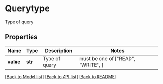 # Querytype

Type of query

## Properties
Name | Type | Description | Notes
------------ | ------------- | ------------- | -------------
**value** | **str** | Type of query |  must be one of ["READ", "WRITE", ]

[[Back to Model list]](../README.md#documentation-for-models) [[Back to API list]](../README.md#documentation-for-api-endpoints) [[Back to README]](../README.md)


